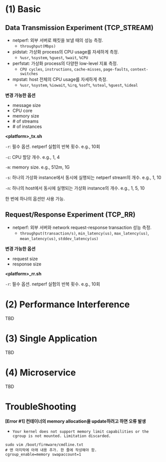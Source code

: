 # (1) Basic
## Data Transmission Experiment (TCP_STREAM)
- netperf: 외부 서버로 패킷을 보낼 때의 성능 측정.
  - `throughput(Mbps)`
- pidstat: 가상화 process의 CPU usage를 자세하게 측정.
  - `%usr`, `%system`, `%guest`, `%wait`, `%CPU`
- perfstat: 가상화 process의 다양한 low-level 지표 측정.
  - `CPU cycles`, `instructions`, `cache-misses`, `page-faults`, `context-switches`
- mpstat: host 전체의 CPU usage를 자세하게 측정.
  - `%usr`, `%system`, `%iowait`, `%irq`, `%soft`, `%steal`, `%guest`, `%ideal`


**변경 가능한 옵션**
- message size
- CPU core
- memory size
- \# of streams
- \# of instances

**\<platform\>_tx.sh**

`-r`: 필수 옵션. netperf 실험의 반복 횟수. e.g., 10회

`-c`: CPU 할당 개수. e.g., 1, 4

`-m`: memory size. e.g., 512m, 1G

`-s`: 하나의 가상화 instance에서 동시에 실행되는 netperf stream의 개수. e.g., 1, 10

`-n`: 하나의 host에서 동시에 실행되는 가상화 instance의 개수. e.g., 1, 5, 10

한 번에 하나의 옵션만 사용 가능.

## Request/Response Experiment (TCP_RR)
- netperf: 외부 서버와 network request-response transaction 성능 측정.
  - `throughput(transaction/s)`, `min_latency(us)`, `max_latency(us)`, `mean_latency(us)`, `stddev_latency(us)`

**변경 가능한 옵션**
- request size
- response size

**\<platform\>_rr.sh**

`-r`: 필수 옵션. netperf 실험의 반복 횟수. e.g., 10회


# (2) Performance Interference
TBD

# (3) Single Application
TBD

# (4) Microservice
TBD

# TroubleShooting
**[Error #1] 컨테이너의 memory allocation을 update하려고 하면 오류 발생**
- `Your kernel does not support memory limit capabilities or the cgroup is not mounted. Limitation discarded.`

```
sudo vim /boot/firmware/cmdline.txt
# 맨 마지막에 아래 내용 추가. 한 줄에 작성해야 함.
cgroup_enable=memory swapaccount=1
```
